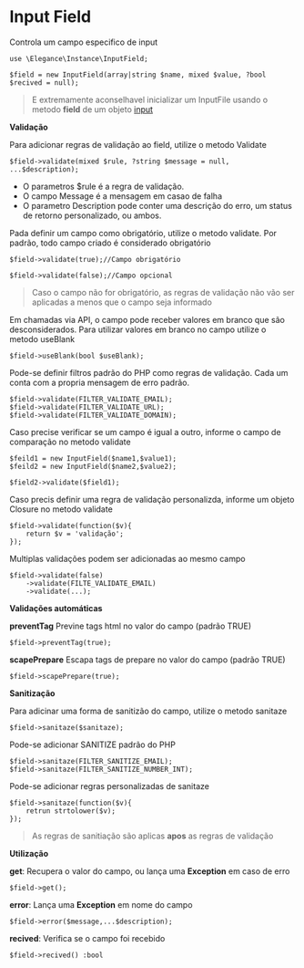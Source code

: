 # Input Field

Controla um campo especifico de input

    use \Elegance\Instance\InputField;

    $field = new InputField(array|string $name, mixed $value, ?bool $recived = null);

> E extremamente aconselhavel inicializar um InputFile usando o metodo **field** de um objeto [input](https://github.com/guaxinimdmx/elegance/tree/main/.doc/resource/input/input.md)

**Validação**

Para adicionar regras de validação ao field, utilize o metodo Validate

    $field->validate(mixed $rule, ?string $message = null, ...$description);

- O parametros $rule é a regra de validação.
- O campo Message é a mensagem em casao de falha
- O parametro Description pode conter uma descrição do erro, um status de retorno personalizado, ou ambos.

Pada definir um campo como obrigatório, utilize o metodo validate. Por padrão, todo campo criado é considerado obrigatório

    $field->validate(true);//Campo obrigatório

    $field->validate(false);//Campo opcional

> Caso o campo não for obrigatório, as regras de validação não vão ser aplicadas a menos que o campo seja informado

Em chamadas via API, o campo pode receber valores em branco que são desconsiderados. Para utilizar valores em branco no campo utilize o metodo useBlank

    $field->useBlank(bool $useBlank);

Pode-se definir filtros padrão do PHP como regras de validação. Cada um conta com a propria mensagem de erro padrão.

    $field->validate(FILTER_VALIDATE_EMAIL);
    $field->validate(FILTER_VALIDATE_URL);
    $field->validate(FILTER_VALIDATE_DOMAIN);

Caso precise verificar se um campo é igual a outro, informe o campo de comparação no metodo validate

    $feild1 = new InputField($name1,$value1);
    $feild2 = new InputField($name2,$value2);

    $field2->validate($field1);

Caso precis definir uma regra de validação personalizda, informe um objeto Closure no metodo validate

    $field->validate(function($v){
        return $v = 'validação';
    });

Multiplas validações podem ser adicionadas ao mesmo campo

    $field->validate(false)
        ->validate(FILTE_VALIDATE_EMAIL)
        ->validate(...);

**Validações automáticas**

**preventTag** Previne tags html no valor do campo (padrão TRUE)

    $field->preventTag(true);

**scapePrepare** Escapa tags de prepare no valor do campo (padrão TRUE)

    $field->scapePrepare(true);

**Sanitização**

Para adicinar uma forma de sanitizão do campo, utilize o metodo sanitaze

    $field->sanitaze($sanitaze);

Pode-se adicionar SANITIZE padrão do PHP

    $field->sanitaze(FILTER_SANITIZE_EMAIL);
    $field->sanitaze(FILTER_SANITIZE_NUMBER_INT);

Pode-se adicionar regras personalizadas de sanitaze

    $field->sanitaze(function($v){
        retrun strtolower($v);
    });

> As regras de sanitiação são aplicas **apos** as regras de validação

**Utilização**

**get**: Recupera o valor do campo, ou lança uma **Exception** em caso de erro

    $field->get();

**error**: Lança uma **Exception** em nome do campo

    $field->error($message,...$description);

**recived**: Verifica se o campo foi recebido

    $field->recived() :bool
